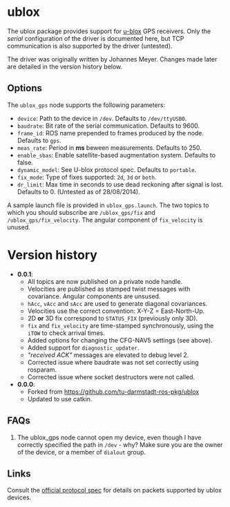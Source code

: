 # ublox
The ublox package provides support for [u-blox](http://www.u-blox.com) GPS receivers. Only the _serial_ configuration of the driver is documented here, but TCP communication is also supported by the driver (untested).

The driver was originally written by Johannes Meyer. Changes made later are detailed in the version history below.

## Options

The `ublox_gps` node supports the following parameters:
* `device`: Path to the device in `/dev`. Defaults to `/dev/ttyUSB0`.
* `baudrate`: Bit rate of the serial communication. Defaults to 9600.
* `frame_id`: ROS name prepended to frames produced by the node. Defaults to `gps`.
* `meas_rate`: Period in **ms** beween measurements. Defaults to 250.
* `enable_sbas`: Enable satellite-based augmentation system. Defaults to false.
* `dynamic_model`: See U-blox protocol spec. Defaults to `portable`.
* `fix_mode`: Type of fixes supported: `2d`, `3d` or `both`.
* `dr_limit`: Max time in seconds to use dead reckoning after signal is lost. Defaults to 0. (Untested as of 28/08/2014).

A sample launch file is provided in `ublox_gps.launch`. The two topics to which you should subscribe are `/ublox_gps/fix` and `/ublox_gps/fix_velocity`. The angular component of `fix_velocity` is unused.

# Version history

* **0.0.1**:
  - All topics are now published on a private node handle.
  - Velocities are published as stamped twist messages with covariance. Angular components are unsused.
  - `hAcc`, `vAcc` and `sAcc` are used to generate diagonal covariances.
  - Velocities use the correct convention: X-Y-Z = East-North-Up.
  - 2D **or** 3D fix correspond to `STATUS_FIX` (previously only 3D).
  - `fix` and `fix_velocity` are time-stamped synchronously, using the `iTOW` to check arrival times.
  - Added options for changing the CFG-NAV5 settings (see above).
  - Added support for `diagnostic_updater`.
  - _"received ACK"_ messages are elevated to debug level 2.
  - Corrected issue where baudrate was not set correctly using rosparam.
  - Corrected issue where socket destructors were not called.
* **0.0.0**:
  - Forked from https://github.com/tu-darmstadt-ros-pkg/ublox
  - Updated to use catkin.

## FAQs

1. The ublox_gps node cannot open my device, even though I have correctly specified the path in `/dev` - why? Make sure you are the owner of the device, or a member of `dialout` group.

## Links
Consult the [official protocol spec](http://www.u-blox.com/en/download/documents-a-resources/u-blox-6-gps-modules-resources.html) for details  on packets supported by ublox devices.
